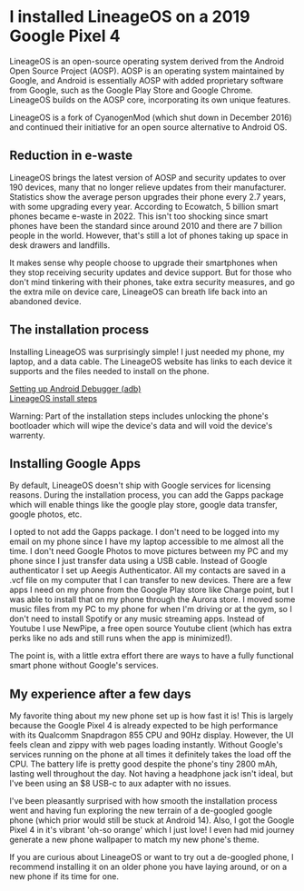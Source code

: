 # I installed LineageOS on a 2019 Google Pixel 4
LineageOS is an open-source operating system derived from the Android Open Source Project (AOSP). AOSP is an operating system maintained by Google, and Android is essentially AOSP with added proprietary software from Google, such as the Google Play Store and Google Chrome. LineageOS builds on the AOSP core, incorporating its own unique features. 

LineageOS is a fork of CyanogenMod (which shut down in December 2016) and continued their initiative for an open source alternative to Android OS.

## Reduction in e-waste
LineageOS brings the latest version of AOSP and security updates to over 190 devices, many that no longer relieve updates from their manufacturer. Statistics show the average person upgrades their phone every 2.7 years, with some upgrading every year. According to Ecowatch, 5 billion smart phones became e-waste in 2022. This isn't too shocking since smart phones have been the standard since around 2010 and there are 7 billion people in the world. However, that's still a lot of phones taking up space in desk drawers and landfills. 

It makes sense why people choose to upgrade their smartphones when they stop receiving security updates and device support. But for those who don't mind tinkering with their phones, take extra security measures, and go the extra mile on device care, LineageOS can breath life back into an abandoned device. 

## The installation process
Installing LineageOS was surprisingly simple! I just needed my phone, my laptop, and a data cable. The LineageOS website has links to each device it supports and the files needed to install on the phone. 

[Setting up Android Debugger (adb)](https://wiki.lineageos.org/adb_fastboot_guide)  
[LineageOS install steps](https://wiki.lineageos.org/devices/flame/install/)

Warning: Part of the installation steps includes unlocking the phone's bootloader which will wipe the device's data and will void the device's warrenty. 


## Installing Google Apps
By default, LineageOS doesn't ship with Google services for licensing reasons. During the installation process, you can add the Gapps package which will enable things like the google play store, google data transfer, google photos, etc. 

I opted to not add the Gapps package. I don't need to be logged into my email on my phone since I have my laptop accessible to me almost all the time. I don't need Google Photos to move pictures between my PC and my phone since I just transfer data using a USB cable. Instead of Google authenticator I set up Aeegis Authenticator. All my contacts are saved in a .vcf file on my computer that I can transfer to new devices. There are a few apps I need on my phone from the Google Play store like Charge point, but I was able to install that on my phone through the Aurora store. I moved some music files from my PC to my phone for when I'm driving or at the gym, so I don't need to install Spotify or any music streaming apps. Instead of Youtube I use NewPipe, a free open source Youtube client (which has extra perks like no ads and still runs when the app is minimized!). 

The point is, with a little extra effort there are ways to have a fully functional smart phone without Google's services. 

## My experience after a few days
My favorite thing about my new phone set up is how fast it is! This is largely because the Google Pixel 4 is already expected to be high performance with its Qualcomm Snapdragon 855 CPU and 90Hz display. However, the UI feels clean and zippy with web pages loading instantly. Without Google's services running on the phone at all times it definitely takes the load off the CPU. The battery life is pretty good despite the phone's tiny 2800 mAh, lasting well throughout the day. Not having a headphone jack isn't ideal, but I've been using an $8 USB-c to aux adapter with no issues. 

I've been pleasantly surprised with how smooth the installation process went and having fun exploring the new terrain of a de-googled google phone (which prior would still be stuck at Android 14). Also, I got the Google Pixel 4 in it's vibrant 'oh-so orange' which I just love! I even had mid journey generate a new phone wallpaper to match my new phone's theme. 

If you are curious about LineageOS or want to try out a de-googled phone, I recommend installing it on an older phone you have laying around, or on a new phone if its time for one. 

















